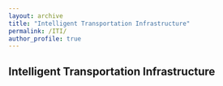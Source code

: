```yaml
---
layout: archive
title: "Intelligent Transportation Infrastructure"
permalink: /ITI/
author_profile: true
---
```


## Intelligent Transportation Infrastructure

